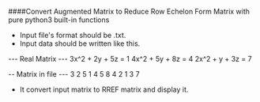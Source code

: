####Convert Augmented Matrix to Reduce Row Echelon Form Matrix with pure python3 built-in functions

- Input file's format should be .txt.
- Input data should be written like this.

--- Real Matrix ---
3x^2 + 2y + 5z = 1
4x^2 + 5y + 8z = 4
2x^2 + y + 3z = 7

-- Matrix in file ---
3 2 5 1
4 5 8 4
2 1 3 7

- It convert input matrix to RREF matrix and display it.
